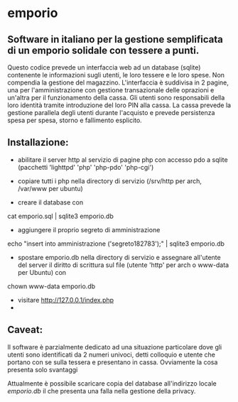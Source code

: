 emporio
=======

Software in italiano per la gestione semplificata di un emporio solidale con tessere a punti.
------------------------------------------------------

Questo codice prevede un interfaccia web ad un database (sqlite) contenente le informazioni sugli utenti, le loro tessere 
e le loro spese.
Non compendia la gestione del magazzino.
L'interfaccia è suddivisa in 2 pagine, una per l'amministrazione con gestione transazionale delle oprazioni e un'altra per 
il funzionamento della cassa.
Gli utenti sono responsabili della loro identità tramite introduzione del loro PIN alla cassa.
La cassa prevede la gestione parallela degli utenti durante l'acquisto e prevede persistenza spesa per spesa, storno e 
fallimento esplicito.

Installazione:
----------------
 * abilitare il server http al servizio di pagine php con accesso pdo a sqlite 
   (pacchetti 'lighttpd' 'php' 'php-pdo' 'php-cgi')

 * copiare tutti i php nella directory di servizio (/srv/http per arch, /var/www per ubuntu)

 * creare il database con 

  cat emporio.sql | sqlite3 emporio.db
  
  
 * aggiungere il proprio segreto di amministrazione

  echo "insert into amministrazione ('segreto182783');" | sqlite3 emporio.db
  
 * spostare emporio.db nella directory di servizio e assegnare all'utente del server il diritto di scrittura sul file
 (utente 'http' per arch o www-data per Ubuntu) con 

  chown www-data emporio.db

 * visitare http://127.0.0.1/index.php
 * 
 
 
Caveat:
---------

Il software è parzialmente dedicato ad una situazione particolare dove gli utenti sono identificati da 2 numeri univoci, 
detti colloquio e utente che portano con se sulla tessera e presentano in cassa. Ovviamente la cosa presenta solo svantaggi


Attualmente è possibile scaricare copia del database all'indirizzo locale *emporio.db* il che presenta una falla nella 
gestione della privacy.

